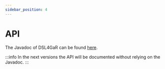 ```yaml
---
sidebar_position: 4
---
```


# API

The Javadoc of DSL4GaR can be found [here](pathname:///javadoc).

:::info
In the next versions the API will be documented without relying on the Javadoc.
:::